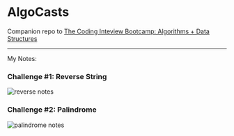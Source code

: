 # AlgoCasts

Companion repo to [The Coding Inteview Bootcamp: Algorithms + Data Structures](https://www.udemy.com/course/coding-interview-bootcamp-algorithms-and-data-structure/)

----

My Notes: 

### Challenge #1: Reverse String

![reverse notes](https://i.ibb.co/br2XvtP/reverse-Str-Notes.png)

### Challenge #2: Palindrome 

![palindrome notes](https://i.ibb.co/zXML7DQ/coding-Interview-Bootcamp2.png)
